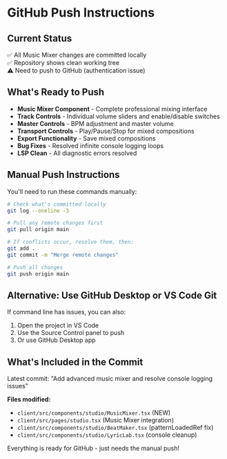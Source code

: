 # GitHub Push Instructions

## Current Status
✅ All Music Mixer changes are committed locally  
✅ Repository shows clean working tree  
⚠️  Need to push to GitHub (authentication issue)

## What's Ready to Push
- **Music Mixer Component** - Complete professional mixing interface
- **Track Controls** - Individual volume sliders and enable/disable switches  
- **Master Controls** - BPM adjustment and master volume
- **Transport Controls** - Play/Pause/Stop for mixed compositions
- **Export Functionality** - Save mixed compositions
- **Bug Fixes** - Resolved infinite console logging loops
- **LSP Clean** - All diagnostic errors resolved

## Manual Push Instructions

You'll need to run these commands manually:

```bash
# Check what's committed locally
git log --oneline -3

# Pull any remote changes first
git pull origin main

# If conflicts occur, resolve them, then:
git add .
git commit -m "Merge remote changes"

# Push all changes
git push origin main
```

## Alternative: Use GitHub Desktop or VS Code Git
If command line has issues, you can also:
1. Open the project in VS Code
2. Use the Source Control panel to push
3. Or use GitHub Desktop app

## What's Included in the Commit
Latest commit: "Add advanced music mixer and resolve console logging issues"

**Files modified:**
- `client/src/components/studio/MusicMixer.tsx` (NEW)
- `client/src/pages/studio.tsx` (Music Mixer integration)
- `client/src/components/studio/BeatMaker.tsx` (patternLoadedRef fix)
- `client/src/components/studio/LyricLab.tsx` (console cleanup)

Everything is ready for GitHub - just needs the manual push!